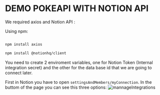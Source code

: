 #  DEMO POKEAPI WITH NOTION API 

We required axios and Notion API : 

Using npm: 

```bash

npm install axios

```


```bash
npm install @notionhq/client
```

You need to create 2 enviroment variables, one for Notion Token (Internal integration secret) and the other for the data base id that we are going to connect later.

First in Notion you have to open `settingsAndMembers/myConnection`. In the buttom of the page you can see this three options: 
![mannageIntegrations](https://github.com/xVrzBx/Hacktion/assets/91161604/a9a978cc-f48d-4e77-8fdc-41db6dbad297)
